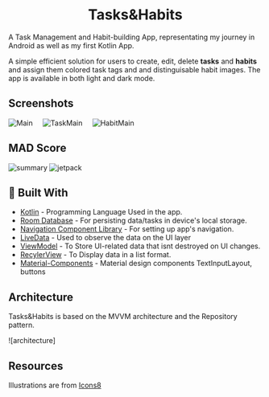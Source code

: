 <h1 align="center"> 
    <b> Tasks&Habits</b> 
</h1>

A Task Management and Habit-building App, representating my journey in Android as well as my first Kotlin App. 

<!-- #### Made with ❤️ <i style="font-size: 12px;">and</i>  -->



A simple efficient solution for users to create, edit, delete **tasks** and **habits** and assign them colored task tags and and distinguisable habit images. The app is available in both light and  dark mode.


## Screenshots

![Main](/photos/main_screen_light.png "Light Themed Main Activity") &nbsp; &nbsp; ![TaskMain](/photos/tasks_main_light.png "Light Themed Task Activity") &nbsp; &nbsp; ![HabitMain](/photos/habits_main_light.png "Light Themed Habit Activity")

<!-- ![TodoList Activity](https://github.com/tachyonlabs/Todo-App-to-practice-for-the-Google-Associate-Android-Developer-Certification-Exam/blob/master/TodoListActivity.png "TodoList Activity") &nbsp; &nbsp; ![Settings Activity](https://github.com/tachyonlabs/Todo-App-to-practice-for-the-Google-Associate-Android-Developer-Certification-Exam/blob/master/SettingsActivity.png "Settings Activity") &nbsp; &nbsp; ![Adding a new task](https://github.com/tachyonlabs/Todo-App-to-practice-for-the-Google-Associate-Android-Developer-Certification-Exam/blob/master/adding-a-new-task.png "Adding a new task") -->

<!-- <img src="https://github.com/gheorghedarle/Xamarin-ToDoApp/blob/main/Screenshots/dark_mode.png?raw=true" Width="1620" /> -->

## MAD Score
![summary](/photos/mad_summary.png)
![jetpack](/photos/mad_jetpack.png)


## 🔧 Built With
- [Kotlin](https://kotlinlang.org/) - Programming Language Used in the app.
- [Room Database](https://developer.android.com/training/data-storage/room) - For persisting data/tasks in device's local storage.
- [Navigation Component Library](https://developer.android.com/guide/navigation) - For setting up app's navigation.
- [LiveData](https://developer.android.com/topic/libraries/architecture/livedata) - Used to observe the data on the UI layer
- [ViewModel](https://developer.android.com/topic/libraries/architecture/viewmodel) - To Store UI-related data that isnt destroyed on UI changes.
- [RecylerView](https://developer.android.com/guide/topics/ui/layout/recyclerview) - To Display data in a list format.
- [Material-Components](https://github.com/material-components/material-components-android) - Material design components TextInputLayout, buttons

## Architecture
Tasks&Habits is based on the MVVM architecture and the Repository pattern.

![architecture]


## Resources

Illustrations are from [Icons8](https://icons8.com/illustrations/style--3d-flame)
